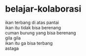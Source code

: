 # belajar-kolaborasi
ikan terbang di atas pantai  
ikan itu tidak bisa berenang  
cuman burung yang bisa berenang  
gila gila  
ikan itu ga bisa terbang  
astaga
